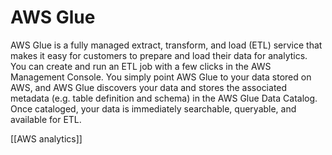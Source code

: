 # AWS Glue
AWS Glue is a fully managed extract, transform, and load (ETL) service that makes it easy for customers
to prepare and load their data for analytics. You can create and run an ETL job with a few clicks in the
AWS Management Console. You simply point AWS Glue to your data stored on AWS, and AWS Glue
discovers your data and stores the associated metadata (e.g. table definition and schema) in the AWS
Glue Data Catalog. Once cataloged, your data is immediately searchable, queryable, and available for
ETL.

[[AWS analytics]]